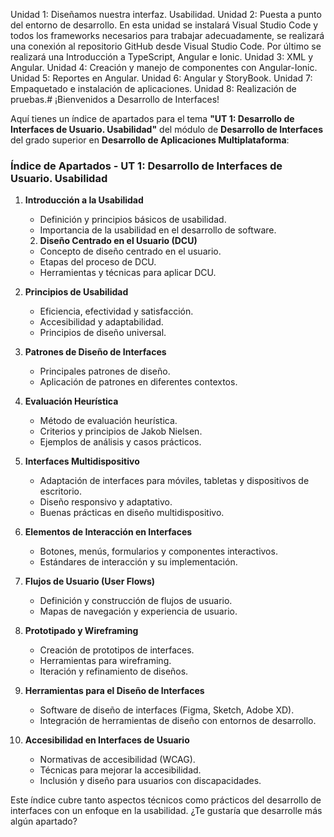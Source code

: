 Unidad 1: Diseñamos nuestra interfaz. Usabilidad.
Unidad 2: Puesta a punto del entorno de desarrollo.
En esta unidad se instalará Visual Studio Code y todos los frameworks necesarios para
trabajar adecuadamente, se realizará una conexión al repositorio GitHub desde Visual
Studio Code.
Por último se realizará una Introducción a TypeScript, Angular e Ionic.
Unidad 3: XML y Angular.
Unidad 4: Creación y manejo de componentes con Angular-Ionic.
Unidad 5: Reportes en Angular.
Unidad 6: Angular y StoryBook.
Unidad 7: Empaquetado e instalación de aplicaciones.
Unidad 8: Realización de pruebas.# ¡Bienvenidos a Desarrollo de Interfaces!

Aquí tienes un índice de apartados para el tema **"UT 1: Desarrollo de Interfaces de Usuario. Usabilidad"** del módulo de **Desarrollo de Interfaces** del grado superior en **Desarrollo de Aplicaciones Multiplataforma**:

### Índice de Apartados - UT 1: Desarrollo de Interfaces de Usuario. Usabilidad

1. **Introducción a la Usabilidad**
   - Definición y principios básicos de usabilidad.
   - Importancia de la usabilidad en el desarrollo de software.
   
    2. **Diseño Centrado en el Usuario (DCU)**
    - Concepto de diseño centrado en el usuario.
    - Etapas del proceso de DCU.
    - Herramientas y técnicas para aplicar DCU.
   
3. **Principios de Usabilidad**
   - Eficiencia, efectividad y satisfacción.
   - Accesibilidad y adaptabilidad.
   - Principios de diseño universal.

4. **Patrones de Diseño de Interfaces**
   - Principales patrones de diseño.
   - Aplicación de patrones en diferentes contextos.
   
5. **Evaluación Heurística**
   - Método de evaluación heurística.
   - Criterios y principios de Jakob Nielsen.
   - Ejemplos de análisis y casos prácticos.

7. **Interfaces Multidispositivo**
   - Adaptación de interfaces para móviles, tabletas y dispositivos de escritorio.
   - Diseño responsivo y adaptativo.
   - Buenas prácticas en diseño multidispositivo.

8. **Elementos de Interacción en Interfaces**
   - Botones, menús, formularios y componentes interactivos.
   - Estándares de interacción y su implementación.
   
9. **Flujos de Usuario (User Flows)**
   - Definición y construcción de flujos de usuario.
   - Mapas de navegación y experiencia de usuario.

10. **Prototipado y Wireframing**
    - Creación de prototipos de interfaces.
    - Herramientas para wireframing.
    - Iteración y refinamiento de diseños.

11. **Herramientas para el Diseño de Interfaces**
    - Software de diseño de interfaces (Figma, Sketch, Adobe XD).
    - Integración de herramientas de diseño con entornos de desarrollo.

12. **Accesibilidad en Interfaces de Usuario**
    - Normativas de accesibilidad (WCAG).
    - Técnicas para mejorar la accesibilidad.
    - Inclusión y diseño para usuarios con discapacidades.

Este índice cubre tanto aspectos técnicos como prácticos del desarrollo de interfaces con un enfoque en la usabilidad. ¿Te gustaría que desarrolle más algún apartado?